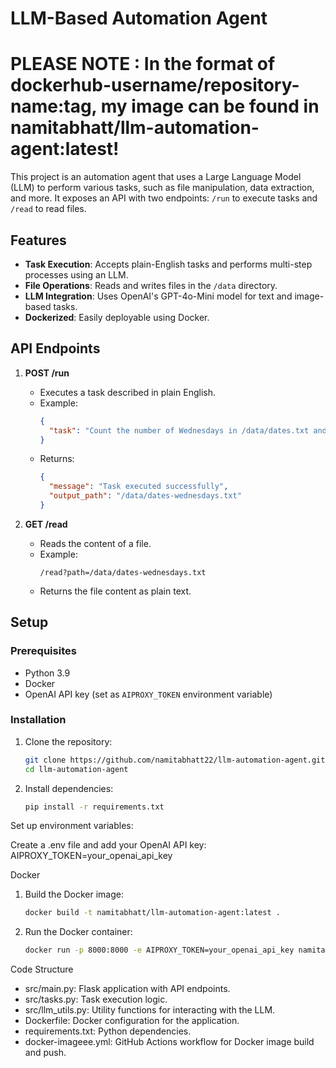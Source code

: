 # LLM-Based Automation Agent

# PLEASE NOTE : In the format of dockerhub-username/repository-name:tag, my image can be found in namitabhatt/llm-automation-agent:latest!

This project is an automation agent that uses a Large Language Model (LLM) to perform various tasks, such as file manipulation, data extraction, and more. It exposes an API with two endpoints: `/run` to execute tasks and `/read` to read files.

## Features
- **Task Execution**: Accepts plain-English tasks and performs multi-step processes using an LLM.
- **File Operations**: Reads and writes files in the `/data` directory.
- **LLM Integration**: Uses OpenAI's GPT-4o-Mini model for text and image-based tasks.
- **Dockerized**: Easily deployable using Docker.

## API Endpoints
1. **POST /run**
   - Executes a task described in plain English.
   - Example:
     ```json
     {
       "task": "Count the number of Wednesdays in /data/dates.txt and write the result to /data/dates-wednesdays.txt"
     }
     ```
   - Returns:
     ```json
     {
       "message": "Task executed successfully",
       "output_path": "/data/dates-wednesdays.txt"
     }
     ```

2. **GET /read**
   - Reads the content of a file.
   - Example:
     ```
     /read?path=/data/dates-wednesdays.txt
     ```
   - Returns the file content as plain text.

## Setup

### Prerequisites
- Python 3.9
- Docker
- OpenAI API key (set as `AIPROXY_TOKEN` environment variable)

### Installation
1. Clone the repository:
   ```bash
   git clone https://github.com/namitabhatt22/llm-automation-agent.git
   cd llm-automation-agent

2. Install dependencies:
   ```bash
   pip install -r requirements.txt

Set up environment variables:

Create a .env file and add your OpenAI API key: AIPROXY_TOKEN=your_openai_api_key


Docker
1. Build the Docker image:
    ```bash
    docker build -t namitabhatt/llm-automation-agent:latest .

2. Run the Docker container:
    ```bash  
    docker run -p 8000:8000 -e AIPROXY_TOKEN=your_openai_api_key namitabhatt/llm-automation-agent


Code Structure
- src/main.py: Flask application with API endpoints.
- src/tasks.py: Task execution logic.
- src/llm_utils.py: Utility functions for interacting with the LLM.
- Dockerfile: Docker configuration for the application.
- requirements.txt: Python dependencies.
- docker-imageee.yml: GitHub Actions workflow for Docker image build and push.
